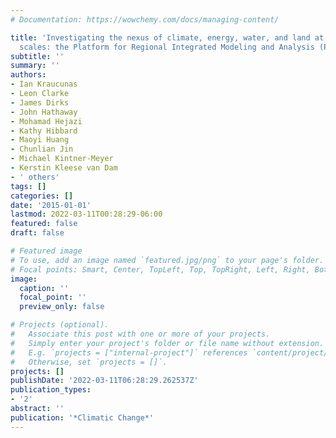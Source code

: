 ```yaml
---
# Documentation: https://wowchemy.com/docs/managing-content/

title: 'Investigating the nexus of climate, energy, water, and land at decision-relevant
  scales: the Platform for Regional Integrated Modeling and Analysis (PRIMA)'
subtitle: ''
summary: ''
authors:
- Ian Kraucunas
- Leon Clarke
- James Dirks
- John Hathaway
- Mohamad Hejazi
- Kathy Hibbard
- Maoyi Huang
- Chunlian Jin
- Michael Kintner-Meyer
- Kerstin Kleese van Dam
- ' others'
tags: []
categories: []
date: '2015-01-01'
lastmod: 2022-03-11T00:28:29-06:00
featured: false
draft: false

# Featured image
# To use, add an image named `featured.jpg/png` to your page's folder.
# Focal points: Smart, Center, TopLeft, Top, TopRight, Left, Right, BottomLeft, Bottom, BottomRight.
image:
  caption: ''
  focal_point: ''
  preview_only: false

# Projects (optional).
#   Associate this post with one or more of your projects.
#   Simply enter your project's folder or file name without extension.
#   E.g. `projects = ["internal-project"]` references `content/project/deep-learning/index.md`.
#   Otherwise, set `projects = []`.
projects: []
publishDate: '2022-03-11T06:28:29.262537Z'
publication_types:
- '2'
abstract: ''
publication: '*Climatic Change*'
---
```


